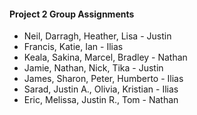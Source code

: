 #### Project 2 Group Assignments

* Neil, Darragh, Heather, Lisa - Justin
* Francis, Katie, Ian - Ilias
* Keala, Sakina, Marcel, Bradley - Nathan
* Jamie, Nathan, Nick, Tika - Justin
* James, Sharon, Peter, Humberto - Ilias
* Sarad, Justin A., Olivia, Kristian - Ilias
* Eric, Melissa, Justin R., Tom - Nathan
